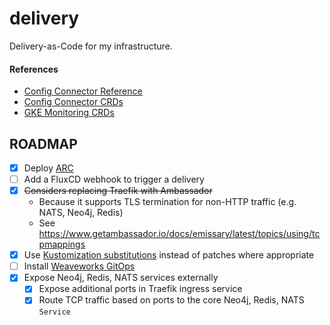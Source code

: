 # delivery

Delivery-as-Code for my infrastructure.

#### References

- [Config Connector Reference](https://cloud.google.com/config-connector/docs/reference/overview)
- [Config Connector CRDs](https://github.com/GoogleCloudPlatform/k8s-config-connector/tree/master/crds)
- [GKE Monitoring CRDs](https://github.com/GoogleCloudPlatform/prometheus-engine/tree/main/cmd/operator/deploy/crds)

## ROADMAP

- [x] Deploy [ARC](https://github.com/actions/actions-runner-controller)
- [ ] Add a FluxCD webhook to trigger a delivery
- [x] ~~Considers replacing Traefik with Ambassador~~
  - Because it supports TLS termination for non-HTTP traffic (e.g. NATS, Neo4j, Redis)
  - See https://www.getambassador.io/docs/emissary/latest/topics/using/tcpmappings
- [x] Use [Kustomization substitutions](https://fluxcd.io/flux/components/kustomize/kustomization/#post-build-variable-substitution) instead of patches where appropriate
- [ ] Install [Weaveworks GitOps](https://docs.gitops.weave.works/)
- [x] Expose Neo4j, Redis, NATS services externally
    - [x] Expose additional ports in Traefik ingress service
    - [x] Route TCP traffic based on ports to the core Neo4j, Redis, NATS `Service`
